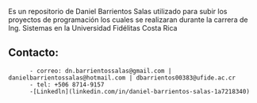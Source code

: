 Es un repositorio de Daniel Barrientos Salas utilizado para subir los proyectos de programación los cuales se realizaran durante la carrera de Ing. Sistemas en la Universidad Fidélitas Costa Rica

## Contacto:
          - correo: dn.barrientossalas@gmail.com | danielbarrientossalas@hotmail.com | dbarrientos00383@ufide.ac.cr
          - tel: +506 8714-9157
          -[Linkedln](linkedin.com/in/daniel-barrientos-salas-1a7218340)
          
